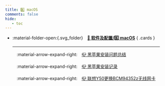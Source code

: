 ```yaml
---
title: 6️⃣ macOS
comments: false
hide:
   - toc
---
```


<div class="grid cards index-info" markdown>

-   :material-folder-open:{.svg_folder}&emsp;__[🎀 软件及配置/6️⃣ macOS](./index.md)__
{ .cards }

	---

	&emsp;:material-arrow-expand-right:&emsp;[📪 黑苹果安装问题总结](./A.md)

	&emsp;:material-arrow-expand-right:&emsp;[📪 黑苹果安装记录](./B.md)

	&emsp;:material-arrow-expand-right:&emsp;[📪 联想Y50更换BCM94352z无线网卡](./C.md)

</div>